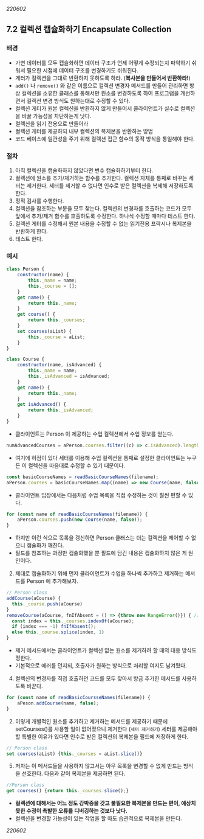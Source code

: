 _220602_

## 7.2 컬렉션 캡슐화하기 Encapsulate Collection

### 배경

- 가변 데이터를 모두 캡슐화하면 데이터 구조가 언제 어떻게 수정되는지 파악하기 쉬워서 필요한 시점에 데이터 구조를 변경하기도 쉬워진다.
- 게터가 컬렉션을 그대로 반환하지 못하도록 하라. (**복사본을 만들어서 반환하라!**)
- `add()` 나 `remove()` 와 같은 이름으로 컬렉션 변경자 메서드를 만들어 관리하면 항상 컬렉션을 소유한 클래스를 통해서만 원소를 변경하도록 하여 프로그램을 개선하면서 컬렉션 변경 방식도 원하는대로 수정할 수 있다.
- 컬렉션 게터가 원본 컬렉션을 반환하지 않게 만들어서 클라이언트가 실수로 컬렉션을 바꿀 가능성을 차단하는게 낫다.
- 컬렉션을 읽기 전용으로 만들어라
- 컬렉션 게터를 제공하되 내부 컬렉션의 복제본을 반환하는 방법
- 코드 베이스에 일관성을 주기 위해 컬렉션 접근 함수의 동작 방식을 통일해야 한다.

### 절차

1. 아직 컬렉션을 캡슐화하지 않았다면 변수 캡슐화하기부터 한다.
2. 컬렉션에 원소를 추가/제거하는 함수를 추가한다.
   컬렉션 자체를 통째로 바꾸는 세터는 제거한다. 세터를 제거할 수 없다면 인수로 받은 컬렉션을 복제해 저장하도록 한다.
3. 정적 검사를 수행한다.
4. 컬렉션을 참조하는 부분을 모두 찾는다. 컬렉션의 변경자를 호출하는 코드가 모두 앞에서 추가/제거 함수를 호출하도록 수정한다. 하나식 수정할 때마다 테스트 한다.
5. 컬렉션 게터를 수정해서 원본 내용을 수정할 수 없는 읽기전용 프락시나 복제본을 반환하게 한다.
6. 테스트 한다.

### 예시

```js
class Person {
	constructor(name) {
		this._name = name;
		this._course = [];
	}
	get name() {
		return this._name;
	}
	get course() {
		return this._courses;
	}
	set courses(aList) {
		this._course = aList;
	}
}

class Course {
	constructor(name, isAdvanced) {
		this._name = name;
		this._isAdvanced = isAdvanced;
	}
	get name() {
		return this._name;
	}
	get isAdvanced() {
		return this._isAdvanced;
	}
}
```

- 클라이언트는 Person 이 제공하는 수업 컬렉션에서 수업 정보를 얻는다.

```js
numAdvancedCourses = aPerson.courses.filter((c) => c.isAdvanced).length;
```

- 여기에 허점이 있다 세터를 이용해 수업 컬렉션을 통째로 설정한 클라이언트는 누구든 이 컬렉션을 마음대로 수정할 수 있기 때문이다.

```js
const basicCourseNames = readBasicCourseNames(filename);
aPerson.courses = basicCourseNames.map((name) => new Course(name, false));
```

- 클라이언트 입장에서는 다음처럼 수업 목록을 직접 수정하는 것이 훨씬 편할 수 있다.

```js
for (const name of readBasicCourseNames(filename)) {
	aPerson.courses.push(new Course(name, false));
}
```

- 하지만 이런 식으로 목록을 갱신하면 Person 클래스는 더는 컬렉션을 제어할 수 없으니 캡슐화가 깨진다.
- 필드를 참조하는 과정만 캡슐화했을 뿐 필드에 담긴 내용은 캡슐화하지 않은 게 원인이다.

2. 제대로 캡슐화하기 위해 먼저 클라이언트가 수업을 하나씩 추가하고 제거하는 메서드를 Person 에 추가해보자.

```js
// Person class
addCourse(aCourse) {
  this._course.push(aCourse)
}
removeCourse(aCourse, fnIfAbsent = () => {throw new RangeError()}) { // *&* 매개변수를 함수로 ?
  const index = this._courses.indexOf(aCourse);
  if (index === -1) fnIfAbsent();
  else this._course.splice(index, 1)
}
```

- 제거 메서드에서는 클라이언트가 컬렉션 없는 원소를 제거하려 할 때의 대응 방식도 정한다.
- 기본적으로 에러를 던지되, 호출자가 원하는 방식으로 처리할 여지도 남겨뒀다.

4. 컬렉션의 변경자를 직접 호출하던 코드를 모두 찾아서 방금 추가한 메서드를 사용하도록 바꾼다.

```js
for (const name of readBasicCoursseNames(filename)) {
	aPeson.addCourse(name, false);
}
```

2. 이렇게 개별적인 원소를 추가하고 제거하는 메서드를 제공하기 때문에 setCourses()를 사용할 일이 없어졌으니 제거한다 (`세터 제거하기`)
   세터를 제공해야 할 특별한 이유가 있다면 인수로 받은 컬렉션의 복제본을 필드에 저장하게 한다.

```js
// Person class
set courses(aList) {this._courses = aList.slice()}
```

5. 저자는 이 메서드들을 사용하지 않고서는 아무 목록을 변경할 수 없게 만드는 방식을 선호한다.
   다음과 같이 복제본을 제공하면 된다.

```js
//Person class
get courses() {return this._courses.slice();}
```

- **컬렉션에 대해서는 어느 정도 강박증을 갖고 불필요한 복제본을 만드는 편이, 예상치 못한 수정이 촉발한 오류를 디버깅하는 것보다 낫다.**
- 컬렉션을 변경할 가능성이 있는 작업을 할 때도 습관적으로 복제본을 만든다.

_220602_
